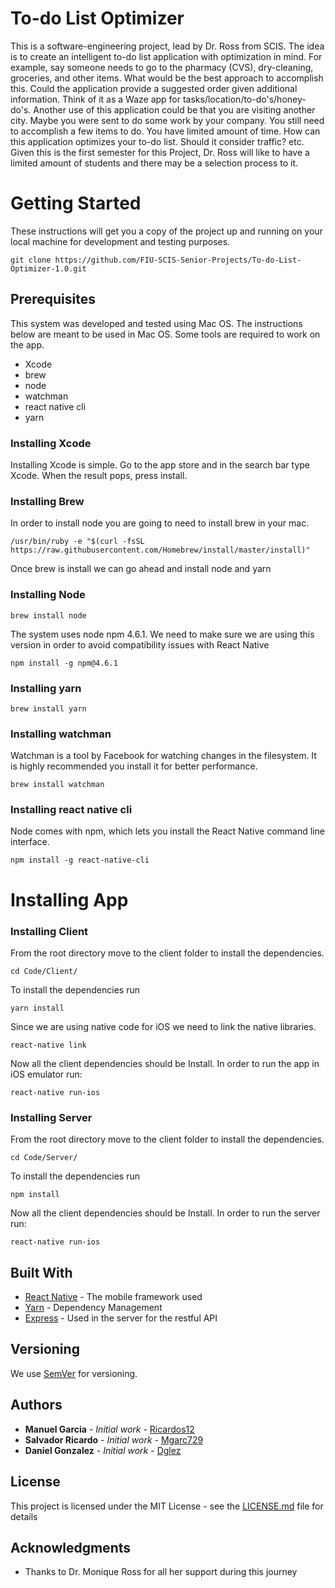 # To-do List Optimizer

This is a software-engineering project, lead by Dr. Ross from SCIS.   The idea is to create an intelligent to-do list application with optimization in mind. For example, say someone needs to go to the pharmacy (CVS), dry-cleaning, groceries, and other items. What would be the best approach to accomplish this. Could the application provide a suggested order given additional information.  Think of it as a Waze app for tasks/location/to-do's/honey-do's.   Another use of this application could be that you are visiting another city. Maybe you were sent to do some work by your company. You still need to accomplish a few items to do. You have limited amount of time. How can this application optimizes your to-do list. Should it consider traffic? etc.   Given this is the first semester for this Project, Dr. Ross will like to have a limited amount of students and there may be a selection process to it.



# Getting Started

These instructions will get you a copy of the project up and running on your local machine for development and testing purposes.

```
git clone https://github.com/FIU-SCIS-Senior-Projects/To-do-List-Optimizer-1.0.git
```

## Prerequisites
This system was developed and tested using Mac OS. The instructions below are
meant to be used in Mac OS.
Some tools are required to work on the app.

  * Xcode
  * brew
  * node
  * watchman
  * react native cli
  * yarn

### Installing Xcode

  Installing Xcode is simple. Go to the app store and in the search bar type Xcode. When the result
  pops, press install.

### Installing Brew
In order to install node you are going to need to install brew in your mac.

```
/usr/bin/ruby -e "$(curl -fsSL https://raw.githubusercontent.com/Homebrew/install/master/install)"
```
Once brew is install we can go ahead and install node and yarn

### Installing Node
```
brew install node
```

The system uses node npm 4.6.1. We need to make sure we are using this version in order to avoid
compatibility issues with React Native

```
npm install -g npm@4.6.1
```

### Installing yarn

```
brew install yarn
```

### Installing watchman

Watchman is a tool by Facebook for watching changes in the filesystem. It is highly recommended you install it for better performance.

```
brew install watchman
```

### Installing react native cli
Node comes with npm, which lets you install the React Native command line interface.

```
npm install -g react-native-cli
```


# Installing App

### Installing Client
From the root directory move to the client folder to install the dependencies.

```
cd Code/Client/
```

To install the dependencies run

```
yarn install
```

Since we are using native code for iOS we need to link the native libraries.

```
react-native link
```

Now all the client dependencies should be Install. In order to run the app in iOS emulator
run:

```
react-native run-ios
```

### Installing Server
From the root directory move to the client folder to install the dependencies.

```
cd Code/Server/
```

To install the dependencies run

```
npm install
```

Now all the client dependencies should be Install. In order to run the server run:

```
react-native run-ios
```

## Built With

* [React Native](https://facebook.github.io/react-native/) - The mobile framework used
* [Yarn](https://yarnpkg.com/en/) - Dependency Management
* [Express](https://expressjs.com) - Used in the server for the restful API


## Versioning

We use [SemVer](http://semver.org/) for versioning.

## Authors

* **Manuel Garcia**    - *Initial work* - [Ricardos12](https://github.com/ricardos12)
* **Salvador Ricardo** - *Initial work* - [Mgarc729](https://github.com/mgarc729)
* **Daniel Gonzalez**  - *Initial work* - [Dglez](https://github.com/dglez)


## License

This project is licensed under the MIT License - see the [LICENSE.md](LICENSE.md) file for details

## Acknowledgments

* Thanks to Dr. Monique Ross for all her support during this journey
